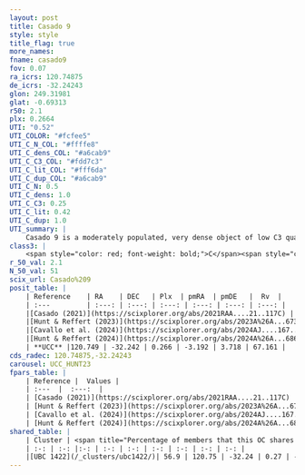 ```yaml
---
layout: post
title: Casado 9
style: style
title_flag: true
more_names: 
fname: casado9
fov: 0.07
ra_icrs: 120.74875
de_icrs: -32.24243
glon: 249.31981
glat: -0.69313
r50: 2.1
plx: 0.2664
UTI: "0.52"
UTI_COLOR: "#fcfee5"
UTI_C_N_COL: "#ffffe8"
UTI_C_dens_COL: "#a6cab9"
UTI_C_C3_COL: "#fdd7c3"
UTI_C_lit_COL: "#fff6da"
UTI_C_dup_COL: "#a6cab9"
UTI_C_N: 0.5
UTI_C_dens: 1.0
UTI_C_C3: 0.25
UTI_C_lit: 0.42
UTI_C_dup: 1.0
UTI_summary: |
    Casado 9 is a moderately populated, very dense object of low C3 quality. It is poorly studied in the literature. This object shares a significant percentage of members with a later reported entry.
class3: |
    <span style="color: red; font-weight: bold;">C</span><span style="color: red; font-weight: bold;">C</span>
r_50_val: 2.1
N_50_val: 51
scix_url: Casado%209
posit_table: |
    | Reference    | RA    | DEC   | Plx  | pmRA  | pmDE   |  Rv  |
    | :---         | :---: | :---: | :---: | :---: | :---: | :---: |
    |[Casado (2021)](https://scixplorer.org/abs/2021RAA....21..117C) | 120.752 | -32.247 | 0.24 | -3.2 | 3.7 | -- |
    |[Hunt & Reffert (2023)](https://scixplorer.org/abs/2023A%26A...673A.114H) | 120.744 | -32.237 | 0.263 | -3.189 | 3.729 | -- |
    |[Cavallo et al. (2024)](https://scixplorer.org/abs/2024AJ....167...12C) | 120.748 | -32.229 | 0.263 | -- | -- | -- |
    |[Hunt & Reffert (2024)](https://scixplorer.org/abs/2024A%26A...686A..42H) | 120.744 | -32.237 | 0.263 | -3.189 | 3.729 | -- |
    | **UCC** |120.749 | -32.242 | 0.266 | -3.192 | 3.718 | 67.161 | 
cds_radec: 120.74875,-32.24243
carousel: UCC_HUNT23
fpars_table: |
    | Reference |  Values |
    | :---  |  :---:  |
    | [Casado (2021)](https://scixplorer.org/abs/2021RAA....21..117C) | `d_kpc=3.7` |
    | [Hunt & Reffert (2023)](https://scixplorer.org/abs/2023A%26A...673A.114H) | `AV50=2.191, diffAV50=1.497, MOD50=12.921, logAge50=8.069` |
    | [Cavallo et al. (2024)](https://scixplorer.org/abs/2024AJ....167...12C) | `AV50=2.12, dMod50=12.52, logAge50=8.13, [Fe/H]50=-0.2` |
    | [Hunt & Reffert (2024)](https://scixplorer.org/abs/2024A%26A...686A..42H) | `MassJ=468.129` |
shared_table: |
    | Cluster | <span title="Percentage of members that this OC shares with the ones listed">%</span>   | RA   | DEC   | Plx   | pmRA  | pmDE  | Rv | UTI |
    | :-: | :-: |:-: | :-: | :-: | :-: | :-: | :-: | :-: |
    |[UBC 1422](/_clusters/ubc1422/)| 56.9 | 120.75 | -32.24 | 0.27 | -3.19 | 3.73 | -- |0.0 |
---
```

